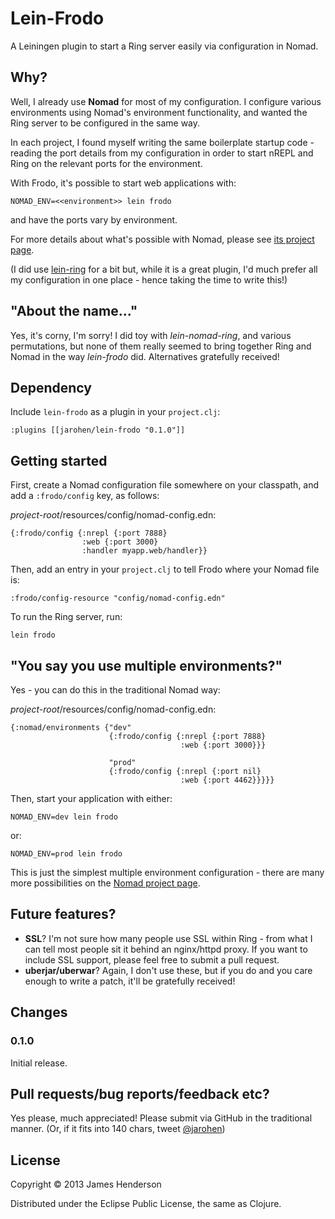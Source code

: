 # Lein-Frodo

A Leiningen plugin to start a Ring server easily via configuration in
Nomad.

## Why?

Well, I already use **Nomad** for most of my configuration. I
configure various environments using Nomad's environment
functionality, and wanted the Ring server to be configured in the same
way.

In each project, I found myself writing the same boilerplate startup
code - reading the port details from my configuration in order to
start nREPL and Ring on the relevant ports for the environment.

With Frodo, it's possible to start web applications with:

    NOMAD_ENV=<<environment>> lein frodo

and have the ports vary by environment.

For more details about what's possible with Nomad, please see
[its project page][1].

(I did use [lein-ring][2] for a bit but, while it is a great plugin,
I'd much prefer all my configuration in one place - hence taking the
time to write this!)

[1]: https://github.com/james-henderson/nomad
[2]: https://github.com/weavejester/lein-ring

## "About the name..."

Yes, it's corny, I'm sorry! I did toy with *lein-nomad-ring*, and
various permutations, but none of them really seemed to bring together
Ring and Nomad in the way *lein-frodo* did. Alternatives gratefully
received!

## Dependency

Include `lein-frodo` as a plugin in your `project.clj`:

    :plugins [[jarohen/lein-frodo "0.1.0"]]

## Getting started

First, create a Nomad configuration file somewhere on your
classpath, and add a `:frodo/config` key, as follows:

*project-root*/resources/config/nomad-config.edn:

    {:frodo/config {:nrepl {:port 7888}
                    :web {:port 3000}
                    :handler myapp.web/handler}}
	 
Then, add an entry in your `project.clj` to tell Frodo where your
Nomad file is:

    :frodo/config-resource "config/nomad-config.edn"

To run the Ring server, run:

    lein frodo
	
## "You say you use multiple environments?"

Yes - you can do this in the traditional Nomad way:

*project-root*/resources/config/nomad-config.edn:

    {:nomad/environments {"dev"
	                      {:frodo/config {:nrepl {:port 7888}
						                  :web {:port 3000}}}
						   
					      "prod"
	                      {:frodo/config {:nrepl {:port nil}
						                  :web {:port 4462}}}}}

Then, start your application with either:

    NOMAD_ENV=dev lein frodo
	
or:
	
	NOMAD_ENV=prod lein frodo

This is just the simplest multiple environment configuration - there
are many more possibilities on the [Nomad project page][1].

## Future features?

* **SSL**? I'm not sure how many people use SSL within Ring - from
  what I can tell most people sit it behind an nginx/httpd proxy. If
  you want to include SSL support, please feel free to submit a pull
  request.
* **uberjar/uberwar**? Again, I don't use these, but if you do and you
  care enough to write a patch, it'll be gratefully received!

## Changes

### 0.1.0

Initial release.

## Pull requests/bug reports/feedback etc?

Yes please, much appreciated! Please submit via GitHub in the
traditional manner. (Or, if it fits into 140 chars,
tweet [@jarohen](https://twitter.com/jarohen))

## License

Copyright © 2013 James Henderson

Distributed under the Eclipse Public License, the same as Clojure.
